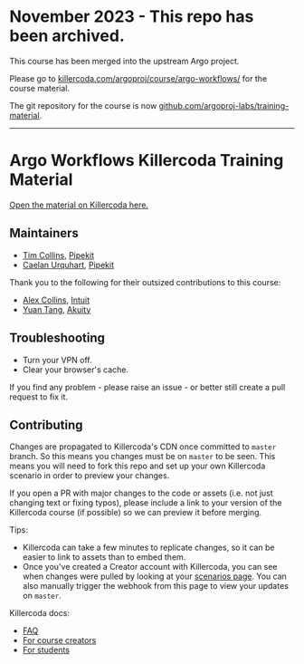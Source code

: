 # November 2023 - This repo has been archived.

This course has been merged into the upstream Argo project.

Please go to [killercoda.com/argoproj/course/argo-workflows/](https://killercoda.com/argoproj/course/argo-workflows/) for the course material.

The git repository for the course is now [github.com/argoproj-labs/training-material](https://github.com/argoproj-labs/training-material).

---

# Argo Workflows Killercoda Training Material

[Open the material on Killercoda here.](https://killercoda.com/pipekit/course/argo-workflows/)

## Maintainers
* [Tim Collins](https://github.com/tico24), [Pipekit](https:/pipekit.io)
* [Caelan Urquhart](https://github.com/caelan-io), [Pipekit](https:/pipekit.io)

Thank you to the following for their outsized contributions to this course:
* [Alex Collins](https://github.com/alexec), [Intuit](https://intuit.com)
* [Yuan Tang](https://github.com/terrytangyuan), [Akuity](https://akuity.io)


## Troubleshooting

* Turn your VPN off.
* Clear your browser's cache.

If you find any problem - please raise an issue - or better still create a pull request to fix it.

## Contributing

Changes are propagated to Killercoda's CDN once committed to `master` branch. So this means you changes must be on `master` to be seen. This means you will need to fork this repo and set up your own Killercoda scenario in order to preview your changes.

If you open a PR with major changes to the code or assets (i.e. not just changing text or fixing typos), please include a link to your version of the Killercoda course (if possible) so we can preview it before merging.

Tips:
* Killercoda can take a few minutes to replicate changes, so it can be easier to link to assets than to embed them.
* Once you've created a Creator account with Killercoda, you can see when changes were pulled by looking at your [scenarios page](https://killercoda.com/creator/scenarios). You can also manually trigger the webhook from this page to view your updates on `master`.

Killercoda docs:
* [FAQ](https://killercoda.com/faq)
* [For course creators](https://killercoda.com/creators)
* [For students](https://killercoda.com/learn)
